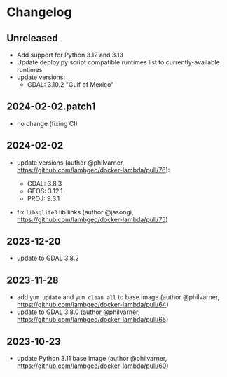 # Changelog

## Unreleased

- Add support for Python 3.12 and 3.13
- Update deploy.py script compatible runtimes list to currently-available runtimes
- update versions:
  - GDAL: 3.10.2 "Gulf of Mexico"

## 2024-02-02.patch1

- no change (fixing CI)

## 2024-02-02

- update versions (author @philvarner, https://github.com/lambgeo/docker-lambda/pull/76):
  - GDAL: 3.8.3
  - GEOS: 3.12.1
  - PROJ: 9.3.1

- fix `libsqlite3` lib links (author @jasongi, https://github.com/lambgeo/docker-lambda/pull/75)

## 2023-12-20

- update to GDAL 3.8.2

## 2023-11-28

- add `yum update` and `yum clean all` to base image (author @philvarner, https://github.com/lambgeo/docker-lambda/pull/64)
- update to GDAL 3.8.0 (author @philvarner, https://github.com/lambgeo/docker-lambda/pull/65)

## 2023-10-23

- update Python 3.11 base image (author @philvarner, https://github.com/lambgeo/docker-lambda/pull/60)
